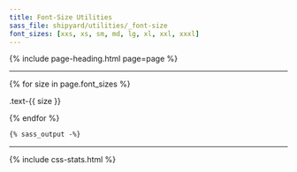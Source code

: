 ```yaml
---
title: Font-Size Utilities
sass_file: shipyard/utilities/_font-size
font_sizes: [xxs, xs, sm, md, lg, xl, xxl, xxxl]
---
```


{% include page-heading.html page=page %}

---

{% for size in page.font_sizes %}
  <p class="text-{{ size }}">.text-{{ size }}</p>
{% endfor %}

```css
{% sass_output -%}
```

---

{% include css-stats.html %}
